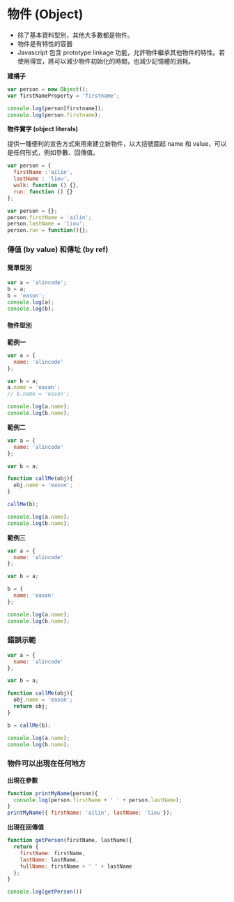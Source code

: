 # 物件 (Object)

* 除了基本資料型別，其他大多數都是物件。
* 物件是有特性的容器
* Javascript 包含 prototype linkage 功能，允許物件繼承其他物件的特性。若使用得宜，將可以減少物件初始化的時間，也減少記憶體的消耗。

<!-- 因為只是將物件連接起來，而不是每次都重新 new 一個消耗新的記憶體空間。-->

**建構子**

```js
var person = new Object();
var firstNameProperty = 'firstname';

console.log(person[firstname]);
console.log(person.firstname);
```

**物件實字 (object literals)**

提供一種便利的宣告方式來用來建立新物件，以大括號圍起 name 和 value，可以是任何形式，例如參數、回傳值。

```js
var person = {
  firstName :'ailin',
  lastName : 'liou',
  walk: function () {},
  run: function () {}
};
```

```js
var person = {};
person.firstName = 'ailin';
person.lastName = 'liou';
person.run = function(){};
```

### 傳值 (by value) 和傳址 (by ref)

<!--
mutate: to change something
immutable: it can’t be changed.
-->

#### 簡單型別

```js
var a = 'alincode';
b = a;
b = 'eason';
console.log(a);
console.log(b);
```
<!-- alincode, eason -->

#### 物件型別

**範例一**

```js
var a = {
  name: 'alincode'
};

var b = a;
a.name = 'eason';
// b.name = 'eason';

console.log(a.name);
console.log(b.name);
```
<!-- eason, eason -->

**範例二**

```js
var a = {
  name: 'alincode'
};

var b = a;

function callMe(obj){
  obj.name = 'eason';
}

callMe(b);

console.log(a.name);
console.log(b.name);
```
<!-- eason, eason -->

**範例三**

```js
var a = {
  name: 'alincode'
};

var b = a;

b = {
  name: 'eason'
};

console.log(a.name);
console.log(b.name);
```
<!-- alincode, eason -->

### 錯誤示範

```js
var a = {
  name: 'alincode'
};

var b = a;

function callMe(obj){
  obj.name = 'eason';
  return obj;
}

b = callMe(b);

console.log(a.name);
console.log(b.name);
```
<!-- eason, eason -->

### 物件可以出現在任何地方

**出現在參數**

```js
function printMyName(person){
  console.log(person.firstName + ' ' + person.lastName);
}
printMyName({ firstName: 'ailin', lastName: 'liou'});
```

**出現在回傳值**

```js
function getPerson(firstName, lastName){
  return {
    firstName: firstName,
    lastName: lastName,
    fullName: firstName + ' ' + lastName
  };
}

console.log(getPerson())
```